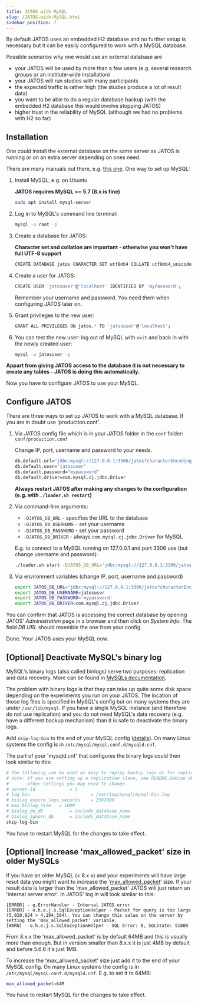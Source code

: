 ```yaml
---
title: JATOS with MySQL
slug: /JATOS-with-MySQL.html
sidebar_position: 7
---
```


By default JATOS uses an embedded H2 database and no further setup is necessary but it can be easily configured to work with a MySQL database.

Possible scenarios why one would use an external database are
* your JATOS will be used by more than a few users (e.g. several research groups or an institute-wide installation)
* your JATOS will run studies with many participants
* the expected traffic is rather high (the studies produce a lot of result data)
* you want to be able to do a regular database backup (with the embedded H2 database this would involve stopping JATOS)
* higher trust in the reliability of MySQL (although we had no problems with H2 so far)

## Installation

One could install the external database on the same server as JATOS is running or on an extra server depending on ones need.

There are many manuals out there, e.g. [this one](https://www.digitalocean.com/community/tutorials/how-to-install-mysql-on-ubuntu-20-04). One way to set up MySQL:
   
   1. Install MySQL, e.g. on Ubuntu

      **JATOS requires MySQL >= 5.7 (8.x is fine)**

      ```bash
      sudo apt install mysql-server
      ```
   
   1. Log in to MySQL's command line terminal:

      ```bash
      mysql -u root -p
      ```
   
   1. Create a database for JATOS:

      **Character set and collation are important - otherwise you won't have full UTF-8 support**
   
      ```bash
      CREATE DATABASE jatos CHARACTER SET utf8mb4 COLLATE utf8mb4_unicode_ci;
      ```
   
   1. Create a user for JATOS: 

      ```bash
      CREATE USER 'jatosuser'@'localhost' IDENTIFIED BY 'myPassword';
      ```
      
      Remember your username and password. You need them when configuring JATOS later on.

   1. Grant privileges to the new user:
  
      ```bash
      GRANT ALL PRIVILEGES ON jatos.* TO 'jatosuser'@'localhost';
      ```
   
   1. You can test the new user: log out of MySQL with `exit` and back in with the newly created user:
   
      ```bash
      mysql -u jatosuser -p
      ```

**Appart from giving JATOS access to the database it is not necessary to create any tables - JATOS is doing this automatically.**

Now you have to configure JATOS to use your MySQL.


## Configure JATOS

There are three ways to set up JATOS to work with a MySQL database. If you are in doubt use 'production.conf'.

1. Via JATOS config file which is in your JATOS folder in the `conf` folder: `conf/production.conf`

   Change IP, port, username and password to your needs.

   ~~~ bash
   db.default.url="jdbc:mysql://127.0.0.1:3306/jatos?characterEncoding=UTF-8&useJDBCCompliantTimezoneShift=true&useLegacyDatetimeCode=false&serverTimezone=UTC"
   db.default.user="jatosuser"
   db.default.password="mypassword"
   db.default.driver=com.mysql.cj.jdbc.Driver
   ~~~

   **Always restart JATOS after making any changes to the configuration (e.g. with `./loader.sh restart`)**

1. Via command-line arguments:
   * `-DJATOS_DB_URL` - specifies the URL to the database
   * `-DJATOS_DB_USERNAME` - set your username
   * `-DJATOS_DB_PASSWORD` - set your password
   * `-DJATOS_DB_DRIVER` - always `com.mysql.cj.jdbc.Driver` for MySQL
   
   E.g. to connect to a MySQL running on 127.0.0.1 and port 3306 use (but change username and password):
   
   ~~~ bash   
   ./loader.sh start -DJATOS_DB_URL='jdbc:mysql://127.0.0.1:3306/jatos?characterEncoding=UTF-8&useJDBCCompliantTimezoneShift=true&useLegacyDatetimeCode=false&serverTimezone=UTC' -DJATOS_DB_USERNAME=sa -DJATOS_DB_PASSWORD=sa -DJATOS_DB_DRIVER=com.mysql.cj.jdbc.Driver
   ~~~
   
1. Via environment variables (change IP, port, username and password)

   ~~~ bash
   export JATOS_DB_URL="jdbc:mysql://127.0.0.1:3306/jatos?characterEncoding=UTF-8&useJDBCCompliantTimezoneShift=true&useLegacyDatetimeCode=false&serverTimezone=UTC"
   export JATOS_DB_USERNAME=jatosuser
   export JATOS_DB_PASSWORD='mypassword'
   export JATOS_DB_DRIVER=com.mysql.cj.jdbc.Driver
   ~~~

You can confirm that JATOS is accessing the correct database by opening JATOS' _Administration_ page in a browser and then click on _System Info_: The field _DB URL_ should resemble the one from your config.

Done. Your JATOS uses your MySQL now.


## [Optional] Deactivate MySQL's binary log

MySQL's binary logs (also called binlogs) serve two purposes: replication and data recovery. More can be found in [MySQLs documentation](https://dev.mysql.com/doc/internals/en/binary-log-overview.html#:~:text=The%20binary%20log%20is%20a,14.).

The problem with binary logs is that they can take up quite some disk space depending on the experiments you run on your JATOS. The location of those log files is specified in MySQL's config but on many systems they are under `/var/lib/mysql`. If you have a single MySQL instance (and therefore do not use replication) and you do not need MySQL's data recovery (e.g. have a different backup mechanism) than it is safe to deactivate the binary logs. 

Add `skip-log-bin` to the end of your MySQL config ([details](https://dev.mysql.com/doc/refman/8.0/en/replication-options-binary-log.html#option_mysqld_log-bin)). On many Linux systems the config is in `/etc/mysql/mysql.conf.d/mysqld.cnf`.

The part of your 'mysqld.cnf' that configures the binary logs could then look similar to this:

```bash
# The following can be used as easy to replay backup logs or for replication.
# note: if you are setting up a replication slave, see README.Debian about
#       other settings you may need to change.
# server-id             = 1
# log_bin                       = /var/log/mysql/mysql-bin.log
# binlog_expire_logs_seconds    = 2592000
# max_binlog_size   = 100M
# binlog_do_db          = include_database_name
# binlog_ignore_db      = include_database_name
skip-log-bin
```

You have to restart MySQL for the changes to take effect.


## [Optional] Increase 'max_allowed_packet' size in older MySQLs

If you have an older MySQL (< 8.x.x) and your experiments will have large resut data you might want to increase the '[max_allowed_packet](https://dev.mysql.com/doc/refman/8.0/en/server-system-variables.html#sysvar_max_allowed_packet)' size. If your result data is larger than the 'max_allowed_packet' JATOS will just return an 'internal server error'. In JATOS' log in will look similar to this:

```
[ERROR] - g.ErrorHandler - Internal JATOS error
[ERROR] - o.h.e.j.s.SqlExceptionHelper - Packet for query is too large (5,920,824 > 4,194,304). You can change this value on the server by setting the 'max_allowed_packet' variable.
[WARN] - o.h.e.j.s.SqlExceptionHelper - SQL Error: 0, SQLState: S1000
```

From 8.x.x the 'max_allowed_packet' is by default 64MB and this is usually more than enough. But in version smaller than 8.x.x it is just 4MB by default and before 5.6.6 it's just 1MB.  

To increase the 'max_allowed_packet' size just add it to the end of your MySQL config. On many Linux systems the config is in `/etc/mysql/mysql.conf.d/mysqld.cnf`. E.g. to set it to 64MB:

```bash
max_allowed_packet=64M
```

You have to restart MySQL for the changes to take effect.
